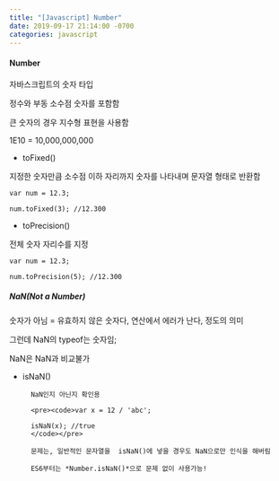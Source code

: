 ```yaml
---
title: "[Javascript] Number"
date: 2019-09-17 21:14:00 -0700
categories: javascript
---
```


#### Number


자바스크립트의 숫자 타입 

정수와 부동 소수점 숫자를 포함함

 
큰 숫자의 경우 지수형 표현을 사용함

1E10 = 10,000,000,000

 

 

* toFixed()

지정한 숫자만큼 소수점 이하 자리까지 숫자를 나타내며 문자열 형태로 반환함

<pre><code>var num = 12.3;

num.toFixed(3); //12.300
</code></pre>
 
 

* toPrecision()

전체 숫자 자리수를 지정

<pre><code>var num = 12.3;

num.toPrecision(5); //12.300
</code></pre>
       
 

##### NaN(Not a Number)

숫자가 아님 = 유효하지 않은 숫자다, 연산에서 에러가 난다, 정도의 의미

그런데 NaN의 typeof는 숫자임;

NaN은 NaN과 비교불가

 

* isNaN()

        NaN인지 아닌지 확인용

        <pre><code>var x = 12 / 'abc';

        isNaN(x); //true
        </code></pre>

        문제는, 일반적인 문자열을  isNaN()에 넣을 경우도 NaN으로만 인식을 해버림

        ES6부터는 *Number.isNaN()*으로 문제 없이 사용가능!
